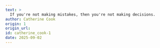```yaml
---
text: >
  If you're not making mistakes, then you're not making decisions.
author: Catherine Cook
origin: 1
origin_url:
id: catherine_cook-1
date: 2025-09-02 
---
```

